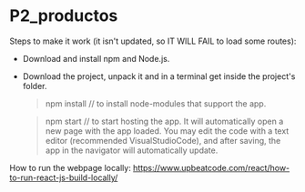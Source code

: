 # P2_productos

Steps to make it work (it isn't updated, so IT WILL FAIL to load some routes):
 - Download and install npm and Node.js.
 - Download the project, unpack it and in a terminal get inside the project's folder.
   > npm install // to install node-modules that support the app.
   
   > npm start // to start hosting the app. It will automatically open a new page with the app loaded. You may edit the code with a text editor (recommended VisualStudioCode), and after saving, the app in the navigator will automatically update.

How to run the webpage locally: https://www.upbeatcode.com/react/how-to-run-react-js-build-locally/
